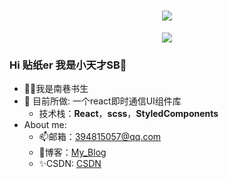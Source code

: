 <h1 align="center"> <a href="https://nanxiangscholar.github.io/" ><img src="https://readme-typing-svg.herokuapp.com?font=Fira+Code&pause=1000&color=228B22&width=435&lines=console.log(%22你好%2C%20贴纸儿!%22);千山万水总是情,点个关注你行不行!" /> </a> </h1>
<div align="center"><img src="https://camo.githubusercontent.com/810fafff9494605b8da8804af6bc6a38af0aaaf160ea7898b20583b9441bee76/68747470733a2f2f63646e2e6a7364656c6976722e6e65742f67682f73756e3032323553554e2f70686f746f732f696d616765732f3230323130383330303031393535362e676966"></div>

### Hi 贴纸er 我是小天才SB👋
* 🐱‍🏍我是南巷书生
* 🔨 目前所做: 一个react即时通信UI组件库
   - 技术栈：**React**，**scss**，**StyledComponents**
* About me:
   - 📫邮箱：394815057@qq.com
   - 💒博客：[My_Blog](https://nanxiangscholar.github.io/)
   - ✨CSDN: [CSDN](https://blog.csdn.net/qq_58459674?spm=1000.2115.3001.5343)
> 
<!--
**Nanxiangscholar/Nanxiangscholar** is a ✨ _special_ ✨ repository because its `README.md` (this file) appears on your GitHub profile.

Here are some ideas to get you started:

- 🔭 I’m currently working on ...
- 🌱 I’m currently learning ...
- 👯 I’m looking to collaborate on ...
- 🤔 I’m looking for help with ...
- 💬 Ask me about ...
- 📫 How to reach me: ...
- 😄 Pronouns: ...
- ⚡ Fun fact: ...
-->
